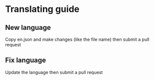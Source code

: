 # Translating guide

## New language

Copy en.json and make changes (like the file name) then submit a pull request

## Fix language

Update the language then submit a pull request

